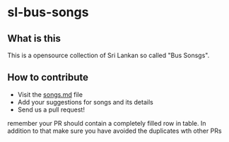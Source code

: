 # sl-bus-songs

## What is this
This is a opensource collection of Sri Lankan so called "Bus Sonsgs".

## How to contribute
- Visit the [songs.md](https://github.com/Open-SL/sl-bus-songs/blob/master/songs.md) file
- Add your suggestions for songs and its details
- Send us a pull request!

remember your PR should contain a completely filled row in table. In addition to that make sure you have avoided the duplicates wth other PRs
